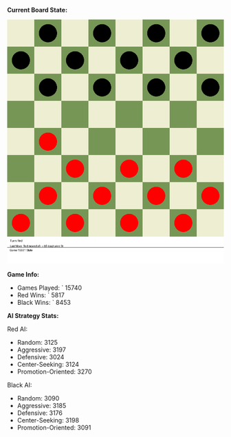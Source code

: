 
**Current Board State:**  
<!-- START_GIF -->
![Checkers Game](./checkers_game.gif)
<!-- END_GIF -->

**Game Info:**  
- Games Played: `<!-- GAMES_PLAYED --> 15740
- Red Wins: `<!-- RED_WINS --> 5817
- Black Wins: `<!-- BLACK_WINS --> 8453

<!-- AI_STATS -->
**AI Strategy Stats:**

Red AI:
- Random: 3125
- Aggressive: 3197
- Defensive: 3024
- Center-Seeking: 3124
- Promotion-Oriented: 3270

Black AI:
- Random: 3090
- Aggressive: 3185
- Defensive: 3176
- Center-Seeking: 3198
- Promotion-Oriented: 3091
